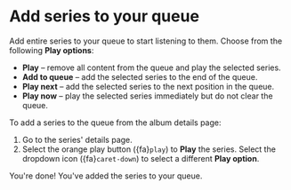 # Add series to your queue

Add entire series to your queue to start listening to them. Choose from the following **Play options**:

- **Play** – remove all content from the queue and play the selected series.
- **Add to queue** – add the selected series to the end of the queue.
- **Play next** – add the selected series to the next position in the queue.
- **Play now** – play the selected series immediately but do not clear the queue.

To add a series to the queue from the album details page:

1. Go to the series' details page.
2. Select the orange play button ({fa}`play`) to **Play** the series. Select the dropdown icon ({fa}`caret-down`) to select a different **Play option**.

You're done! You've added the series to your queue.
